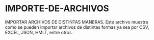 # IMPORTE-DE-ARCHIVOS
IMPORTAR ARCHIVOS DE DISTINTAS MANERAS.
Este archivo muestra como se pueden importar archivos de distintas formas ya sea por CSV, EXCEL, JSON, HMLT, entre otros.
